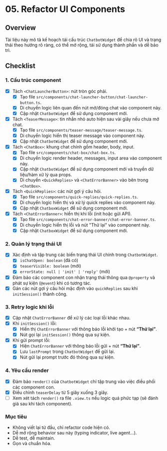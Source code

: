 # 05. Refactor UI Components

## Overview

Tài liệu này mô tả kế hoạch tái cấu trúc `ChatbotWidget` để chia rõ UI và trạng thái theo hướng rõ ràng, có thể mở rộng, tái sử dụng thành phần và dễ bảo trì.

## Checklist

### 1. Cấu trúc component

- [x] Tách `<ChatLauncherButton>`: nút tròn góc phải.
  - [x] Tạo file `src/components/chat-launcher-button/chat-launcher-button.ts`.
  - [x] Di chuyển logic liên quan đến nút mở/đóng chat vào component này.
  - [x] Cập nhật `ChatbotWidget` để sử dụng component mới.
- [x] Tách `<TeaserMessage>`: tin nhắn nhỏ auto hiện sau vài giây nếu chưa mở chat.
  - [x] Tạo file `src/components/teaser-message/teaser-message.ts`.
  - [x] Di chuyển logic hiển thị teaser message vào component này.
  - [x] Cập nhật `ChatbotWidget` để sử dụng component mới.
- [x] Tách `<ChatBox>`: khung chat chính gồm header, body, input.
  - [x] Tạo file `src/components/chat-box/chat-box.ts`.
  - [x] Di chuyển logic render header, messages, input area vào component này.
  - [x] Cập nhật `ChatbotWidget` để sử dụng component mới và truyền dữ liệu/hàm xử lý qua props.
  - [x] Di chuyển `<QuickReplies>` và `<ChatErrorBanner>` vào bên trong `<ChatBox>`.
- [x] Tách `<QuickReplies>`: các nút gợi ý câu hỏi.
  - [x] Tạo file `src/components/quick-replies/quick-replies.ts`.
  - [x] Di chuyển logic hiển thị và xử lý quick replies vào component này.
  - [x] Cập nhật `ChatboxWidget` để sử dụng component mới.
- [x] Tách `<ChatErrorBanner>`: hiển thị khi lỗi (init hoặc gửi API).
  - [x] Tạo file `src/components/chat-error-banner/chat-error-banner.ts`.
  - [x] Di chuyển logic hiển thị lỗi và nút "Thử lại" vào component này.
  - [x] Cập nhật `ChatboxWidget` để sử dụng component mới.

### 2. Quản lý trạng thái UI

- [x] Xác định và tập trung các biến trạng thái UI chính trong `ChatbotWidget`.
  - [x] `isChatOpen: boolean` (đã có)
  - [x] `teaserVisible: boolean` (mới)
  - [x] `errorState: null | 'init' | 'reply'` (mới)
- [x] Đảm bảo các component con nhận trạng thái thông qua `@property` và phát sự kiện (`@event`) khi có tương tác.
- [x] Gán các nút gợi ý câu hỏi mặc định vào `quickReplies` sau khi `initSession()` thành công.

### 3. Retry logic khi lỗi

- [x] Cập nhật `ChatErrorBanner` để xử lý các loại lỗi khác nhau.
- [x] Khi `initSession()` lỗi:
  - [x] Hiển thị `ChatErrorBanner` với thông báo lỗi khởi tạo + nút **“Thử lại”**.
  - [x] Nút gọi lại `initSession()` thông qua sự kiện.
- [x] Khi gửi prompt lỗi:
  - [x] Hiện `ChatErrorBanner` với thông báo lỗi gửi + nút **“Thử lại”**.
  - [x] Lưu `lastPrompt` trong `ChatbotWidget` để gửi lại.
  - [x] Nút gửi lại prompt trước đó thông qua sự kiện.

### 4. Yêu cầu render

- [x] Đảm bảo `render()` của `ChatbotWidget` chỉ tập trung vào việc điều phối các component con.
- [x] Điều chỉnh `teaserDelay` từ 5 giây xuống 3 giây.
- [ ] Xem xét tách `render()` ra file `.view.ts` nếu logic quá phức tạp (sẽ đánh giá sau khi tách component).

### Mục tiêu

- Không viết lại từ đầu, chỉ refactor code hiện có.
- Dễ mở rộng behavior sau này (typing indicator, live agent…).
- Dễ test, dễ maintain.
- Gọn và chuẩn hóa.
